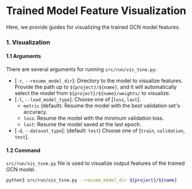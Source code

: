 # Trained Model Feature Visualization
Here, we provide guides for visualizing the trained GCN model features.

### 1. Visualization
#### 1.1 Arguments
There are several arguments for running `src/run/vis_tsne.py`:
* [`-r`, `--resume_model_dir`]: Directory to the model to visualize features. Provide the path up to `${project}/${name}`, and it will automatically select the model from `${project}/${name}/weights/` to visualize.
* [`-l`, `--load_model_type`]: Choose one of [`loss`, `last`].
    * `metric` (default): Resume the model with the best validation set's accuracy.
    * `loss`: Resume the model with the minimum validation loss.
    * `last`: Resume the model saved at the last epoch.
* [`-d`, `--dataset_type`]: (default: `test`) Choose one of [`train`, `validation`, `test`].


#### 1.2 Command
`src/run/vis_tsne.py` file is used to visualize output features of the trained GCN model.
```bash
python3 src/run/vis_tsne.py --resume_model_dir ${project}/${name}
```